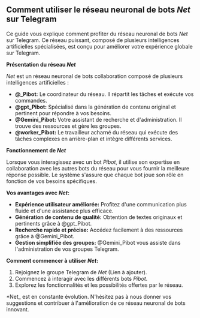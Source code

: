## Comment utiliser le réseau neuronal de bots _Net_ sur Telegram

Ce guide vous explique comment profiter du réseau neuronal de bots _Net_ sur Telegram. Ce réseau puissant, composé de plusieurs intelligences artificielles spécialisées, est conçu pour améliorer votre expérience globale sur Telegram.

**Présentation du réseau _Net_**

_Net_ est un réseau neuronal de bots collaboration composé de plusieurs intelligences artificielles :

* **@_Pibot:**  Le coordinateur du réseau. Il répartit les tâches et exécute vos commandes.
* **@gpt_Pibot:** Spécialisé dans la génération de contenu original et pertinent pour répondre à vos besoins.
* **@Gemini_Pibot:** Votre assistant de recherche et d'administration. Il trouve des ressources et gère les groupes.
* **@worker_Pibot:** Le travailleur acharné du réseau qui exécute des tâches complexes en arrière-plan et intègre différents services.

**Fonctionnement de _Net_**

Lorsque vous interagissez avec un bot _Pibot_, il utilise son expertise en collaboration avec les autres bots du réseau pour vous fournir la meilleure réponse possible.  Le système s'assure que chaque bot joue son rôle en fonction de vos besoins spécifiques.

**Vos avantages avec _Net_:**

* **Expérience utilisateur améliorée:** Profitez d'une communication plus fluide et d'une assistance plus efficace.
* **Génération de contenu de qualité:** Obtention de textes originaux et pertinents grâce à @gpt_Pibot.
* **Recherche rapide et précise:** Accédez facilement à des ressources grâce à @Gemini_Pibot.
* **Gestion simplifiée des groupes:** @Gemini_Pibot vous assiste dans l'administration de vos groupes Telegram.

**Comment commencer à utiliser _Net_:**

1. Rejoignez le groupe Telegram de _Net_ (Lien à ajouter).
2. Commencez à interagir avec les différents bots _Pibot_.
3. Explorez les fonctionnalités et les possibilités offertes par le réseau.

*Net_ est en constante évolution. N'hésitez pas à nous donner vos suggestions et contribuer à l'amélioration de ce réseau neuronal de bots innovant.


